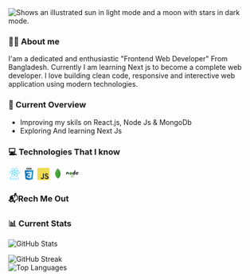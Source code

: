 

<picture>
  <source media="(prefers-color-scheme: dark)" srcset="https://i.postimg.cc/Twt9xMTW/3.png">
  <source media="(prefers-color-scheme: light)" srcset="https://i.postimg.cc/Twt9xMTW/3.png">
  <img alt="Shows an illustrated sun in light mode and a moon with stars in dark mode." src="https://i.postimg.cc/Twt9xMTW/3.png">
</picture>


### 👨‍💻 About me
I'am a dedicated and enthusiastic "Frontend Web Developer" From Bangladesh. Currently I am learning Next js to become a complete web developer. I love building clean code, responsive and interective web application using modern technologies.

### 🔧 Current Overview
- Improving my skils on React.js, Node Js & MongoDb
- Exploring And learning Next Js

### 💻 Technologies That I know

<p align="left">
<img src="https://raw.githubusercontent.com/devicons/devicon/master/icons/react/react-original-wordmark.svg" alt="react" width="25" height="25" /> 
<img src="https://raw.githubusercontent.com/devicons/devicon/master/icons/css3/css3-original-wordmark.svg" alt="css3" width="25" height="25" />
<img src="https://raw.githubusercontent.com/devicons/devicon/master/icons/javascript/javascript-original.svg" alt="javascript" width="25" height="25" />
<img src="https://raw.githubusercontent.com/devicons/devicon/master/icons/mongodb/mongodb-original.svg" alt="mongodb" width="25" height="25" />
<img src="https://raw.githubusercontent.com/devicons/devicon/master/icons/nodejs/nodejs-original-wordmark.svg" alt="nodejs" width="25" height="25" />
</p>




### 📬Rech Me Out

### 📊 Current Stats

<p align="left">
  <img src="https://github-readme-stats.vercel.app/api?username=kousar-21&show_icons=true&theme=default" alt="GitHub Stats" />   
 <br />
 </p>
  <img src="https://github-readme-streak-stats-eight.vercel.app/?user=kousar-21&theme=default" alt="GitHub Streak" />
  <br />
 <img src="https://github-readme-stats.vercel.app/api/top-langs/?username=kousar-21&layout=compact&theme=default" alt="Top Languages" />
</p>

